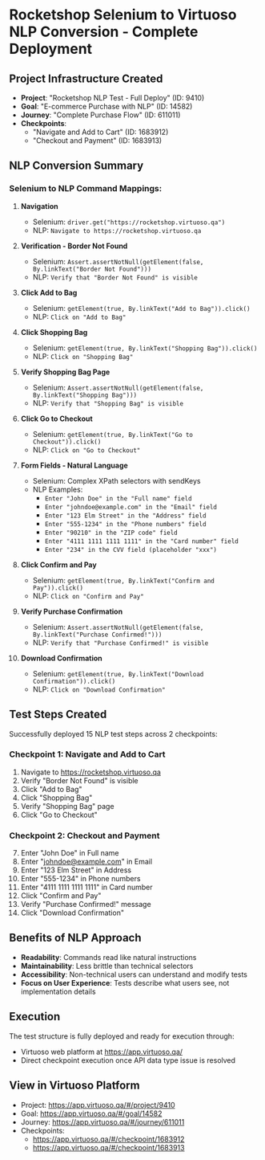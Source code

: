 # Rocketshop Selenium to Virtuoso NLP Conversion - Complete Deployment

## Project Infrastructure Created

- **Project**: "Rocketshop NLP Test - Full Deploy" (ID: 9410)
- **Goal**: "E-commerce Purchase with NLP" (ID: 14582)
- **Journey**: "Complete Purchase Flow" (ID: 611011)
- **Checkpoints**:
  - "Navigate and Add to Cart" (ID: 1683912)
  - "Checkout and Payment" (ID: 1683913)

## NLP Conversion Summary

### Selenium to NLP Command Mappings:

1. **Navigation**

   - Selenium: `driver.get("https://rocketshop.virtuoso.qa")`
   - NLP: `Navigate to https://rocketshop.virtuoso.qa`

2. **Verification - Border Not Found**

   - Selenium: `Assert.assertNotNull(getElement(false, By.linkText("Border Not Found")))`
   - NLP: `Verify that "Border Not Found" is visible`

3. **Click Add to Bag**

   - Selenium: `getElement(true, By.linkText("Add to Bag")).click()`
   - NLP: `Click on "Add to Bag"`

4. **Click Shopping Bag**

   - Selenium: `getElement(true, By.linkText("Shopping Bag")).click()`
   - NLP: `Click on "Shopping Bag"`

5. **Verify Shopping Bag Page**

   - Selenium: `Assert.assertNotNull(getElement(false, By.linkText("Shopping Bag")))`
   - NLP: `Verify that "Shopping Bag" is visible`

6. **Click Go to Checkout**

   - Selenium: `getElement(true, By.linkText("Go to Checkout")).click()`
   - NLP: `Click on "Go to Checkout"`

7. **Form Fields - Natural Language**

   - Selenium: Complex XPath selectors with sendKeys
   - NLP Examples:
     - `Enter "John Doe" in the "Full name" field`
     - `Enter "johndoe@example.com" in the "Email" field`
     - `Enter "123 Elm Street" in the "Address" field`
     - `Enter "555-1234" in the "Phone numbers" field`
     - `Enter "90210" in the "ZIP code" field`
     - `Enter "4111 1111 1111 1111" in the "Card number" field`
     - `Enter "234" in the CVV field (placeholder "xxx")`

8. **Click Confirm and Pay**

   - Selenium: `getElement(true, By.linkText("Confirm and Pay")).click()`
   - NLP: `Click on "Confirm and Pay"`

9. **Verify Purchase Confirmation**

   - Selenium: `Assert.assertNotNull(getElement(false, By.linkText("Purchase Confirmed!")))`
   - NLP: `Verify that "Purchase Confirmed!" is visible`

10. **Download Confirmation**
    - Selenium: `getElement(true, By.linkText("Download Confirmation")).click()`
    - NLP: `Click on "Download Confirmation"`

## Test Steps Created

Successfully deployed 15 NLP test steps across 2 checkpoints:

### Checkpoint 1: Navigate and Add to Cart

1. Navigate to https://rocketshop.virtuoso.qa
2. Verify "Border Not Found" is visible
3. Click "Add to Bag"
4. Click "Shopping Bag"
5. Verify "Shopping Bag" page
6. Click "Go to Checkout"

### Checkpoint 2: Checkout and Payment

7. Enter "John Doe" in Full name
8. Enter "johndoe@example.com" in Email
9. Enter "123 Elm Street" in Address
10. Enter "555-1234" in Phone numbers
11. Enter "4111 1111 1111 1111" in Card number
12. Click "Confirm and Pay"
13. Verify "Purchase Confirmed!" message
14. Click "Download Confirmation"

## Benefits of NLP Approach

- **Readability**: Commands read like natural instructions
- **Maintainability**: Less brittle than technical selectors
- **Accessibility**: Non-technical users can understand and modify tests
- **Focus on User Experience**: Tests describe what users see, not implementation details

## Execution

The test structure is fully deployed and ready for execution through:

- Virtuoso web platform at https://app.virtuoso.qa/
- Direct checkpoint execution once API data type issue is resolved

## View in Virtuoso Platform

- Project: https://app.virtuoso.qa/#/project/9410
- Goal: https://app.virtuoso.qa/#/goal/14582
- Journey: https://app.virtuoso.qa/#/journey/611011
- Checkpoints:
  - https://app.virtuoso.qa/#/checkpoint/1683912
  - https://app.virtuoso.qa/#/checkpoint/1683913
